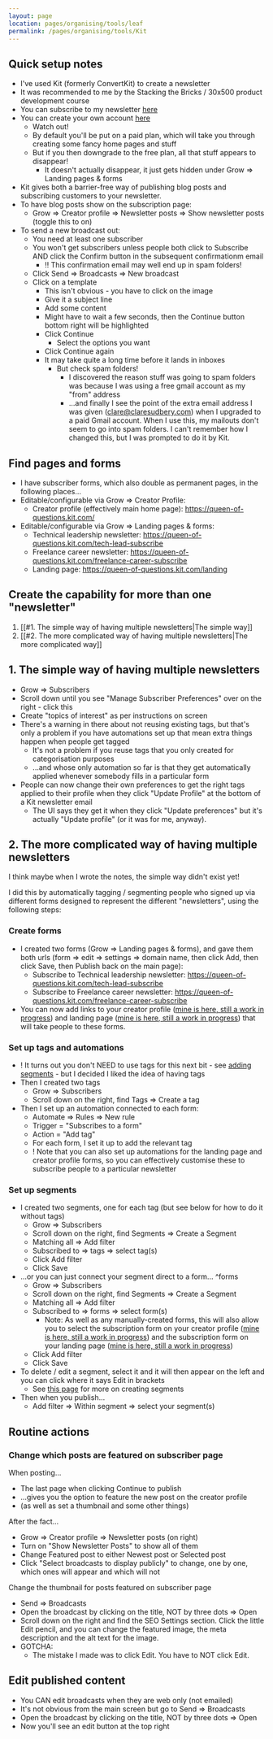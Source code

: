 ```yaml
---
layout: page
location: pages/organising/tools/leaf
permalink: /pages/organising/tools/Kit
---
```

## Quick setup notes

- I've used Kit (formerly ConvertKit) to create a newsletter
- It was recommended to me by the Stacking the Bricks / 30x500 product development course
- You can subscribe to my newsletter [here](https://queen-of-questions.kit.com/)
- You can create your own account [here](https://kit.com/)
  - Watch out!
  - By default you'll be put on a paid plan, which will take you through creating some fancy home pages and stuff
  - But if you then downgrade to the free plan, all that stuff appears to disappear!
	  - It doesn't actually disappear, it just gets hidden under Grow => Landing pages & forms
- Kit gives both a barrier-free way of publishing blog posts and subscribing customers to your newsletter.
- To have blog posts show on the subscription page:
  - Grow => Creator profile => Newsletter posts => Show newsletter posts (toggle this to on)
- To send a new broadcast out:
  - You need at least one subscriber
  - You won't get subscribers unless people both click to Subscribe AND click the Confirm button in the subsequent confirmationm email
    - !! This confirmation email may well end up in spam folders!
  - Click Send => Broadcasts => New broadcast
  - Click on a template
    - This isn't obvious - you have to click on the image
    - Give it a subject line
    - Add some content
    - Might have to wait a few seconds, then the Continue button bottom right will be highlighted
    - Click Continue
      - Select the options you want
    - Click Continue again
    - It may take quite a long time before it lands in inboxes
      - But check spam folders!
	      - I discovered the reason stuff was going to spam folders was because I was using a free gmail account as my "from" address
	      - ...and finally I see the point of the extra email address I was given (clare@claresudbery.com) when I upgraded to a paid Gmail account. When I use this, my mailouts don't seem to go into spam folders. I can't remember how I changed this, but I was prompted to do it by Kit.


## Find pages and forms

- I have subscriber forms, which also double as permanent pages, in the following places...
- Editable/configurable via Grow => Creator Profile:
	- Creator profile (effectively main home page): https://queen-of-questions.kit.com/
- Editable/configurable via Grow => Landing pages & forms:
	- Technical leadership newsletter: https://queen-of-questions.kit.com/tech-lead-subscribe 
	- Freelance career newsletter: https://queen-of-questions.kit.com/freelance-career-subscribe
	- Landing page: https://queen-of-questions.kit.com/landing
## Create the capability for more than one "newsletter"

1. [[#1. The simple way of having multiple newsletters|The simple way]]
2. [[#2. The more complicated way of having multiple newsletters|The more complicated way]]
## 1. The simple way of having multiple newsletters

- Grow => Subscribers
- Scroll down until you see "Manage Subscriber Preferences" over on the right - click this
- Create "topics of interest" as per instructions on screen
- There's a warning in there about not reusing existing tags, but that's only a problem if you have automations set up that mean extra things happen when people get tagged
	- It's not a problem if you reuse tags that you only created for categorisation purposes
	- ...and whose only automation so far is that they get automatically applied whenever somebody fills in a particular form
- People can now change their own preferences to get the right tags applied to their profile when they click "Update Profile" at the bottom of a Kit newsletter email
	- The UI says they get it when they click "Update preferences" but it's actually "Update profile" (or it was for me, anyway).

## 2. The more complicated way of having multiple newsletters

I think maybe when I wrote the notes, the simple way didn't exist yet!

I did this by automatically tagging / segmenting people who signed up via different forms designed to represent the different "newsletters", using the following steps:
### Create forms

- I created two forms (Grow => Landing pages & forms), and gave them both urls (form => edit => settings => domain name, then click Add, then click Save, then Publish back on the main page):
	- Subscribe to Technical leadership newsletter: https://queen-of-questions.kit.com/tech-lead-subscribe 
	- Subscribe to Freelance career newsletter: https://queen-of-questions.kit.com/freelance-career-subscribe
- You can now add links to your creator profile ([mine is here, still a work in progress](https://queen-of-questions.kit.com/)) and landing page ([mine is here, still a work in progress](https://queen-of-questions.kit.com/landing)) that will take people to these forms.

### Set up tags and automations

- ! It turns out you don't NEED to use tags for this next bit - see [adding segments](<#set up segments>) - but I decided I liked the idea of having tags
- Then I created two tags
	- Grow => Subscribers
	- Scroll down on the right, find Tags => Create a tag
- Then I set up an automation connected to each form: 
	- Automate => Rules => New rule
	- Trigger = "Subscribes to a form"
	- Action = "Add tag"
	- For each form, I set it up to add the relevant tag
	- ! Note that you can also set up automations for the landing page and creator profile forms, so you can effectively customise these to subscribe people to a particular newsletter 
### Set up segments

- I created two segments, one for each tag (but see below for how to do it without tags)
	- Grow => Subscribers
	- Scroll down on the right, find Segments => Create a Segment
	- Matching all => Add filter
	- Subscribed to => tags => select tag(s)
	- Click Add filter
	- Click Save
- ...or you can just connect your segment direct to a form... ^forms
	- Grow => Subscribers
	- Scroll down on the right, find Segments => Create a Segment
	- Matching all => Add filter
	- Subscribed to => forms => select form(s)
		- Note: As well as any manually-created forms, this will also allow you to select the subscription form on your creator profile ([mine is here, still a work in progress](https://queen-of-questions.kit.com/)) and the subscription form on your landing page ([mine is here, still a work in progress](https://queen-of-questions.kit.com/landing)) 
	- Click Add filter
	- Click Save
- To delete / edit a segment, select it and it will then appear on the left and you can click where it says Edit in brackets
	- See [this page](https://help.kit.com/en/articles/2577659-how-to-create-a-segment) for more on creating segments
- Then when you publish...
	- Add filter => Within segment => select your segment(s)

## Routine actions
### Change which posts are featured on subscriber page

When posting...

- The last page when clicking Continue to publish
- ...gives you the option to feature the new post on the creator profile
- (as well as set a thumbnail and some other things)

After the fact...

- Grow => Creator profile => Newsletter posts (on right)
- Turn on "Show Newsletter Posts" to show all of them
- Change Featured post to either Newest post or Selected post
- Click "Select broadcasts to display publicly" to change, one by one, which ones will appear and which will not

Change the thumbnail for posts featured on subscriber page

* Send => Broadcasts
* Open the broadcast by clicking on the title, NOT by three dots => Open
* Scroll down on the right and find the SEO Settings section. Click the little Edit pencil, and you can change the featured image, the meta description and the alt text for the image.
* GOTCHA:
	* The mistake I made was to click Edit. You have to NOT click Edit. 

## Edit published content

- You CAN edit broadcasts when they are web only (not emailed)
- It's not obvious from the main screen but go to Send => Broadcasts
- Open the broadcast by clicking on the title, NOT by three dots => Open
- Now you'll see an edit button at the top right
